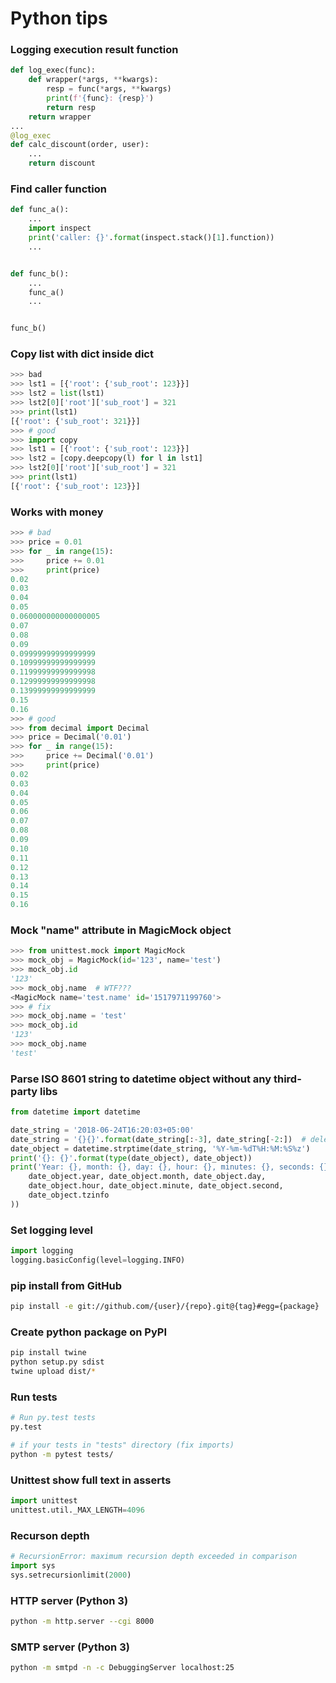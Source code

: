 # Python tips

### Logging execution result function
```Python
def log_exec(func):
    def wrapper(*args, **kwargs):
        resp = func(*args, **kwargs)
        print(f'{func}: {resp}')
        return resp
    return wrapper
...
@log_exec
def calc_discount(order, user):
    ...
    return discount
```

### Find caller function
```Python
def func_a():
    ...
    import inspect
    print('caller: {}'.format(inspect.stack()[1].function))
    ...


def func_b():
    ...
    func_a()
    ...


func_b()
```

### Copy list with dict inside dict
```Python
>>> bad
>>> lst1 = [{'root': {'sub_root': 123}}]
>>> lst2 = list(lst1)
>>> lst2[0]['root']['sub_root'] = 321
>>> print(lst1)
[{'root': {'sub_root': 321}}]
>>> # good
>>> import copy
>>> lst1 = [{'root': {'sub_root': 123}}]
>>> lst2 = [copy.deepcopy(l) for l in lst1]
>>> lst2[0]['root']['sub_root'] = 321
>>> print(lst1)
[{'root': {'sub_root': 123}}]
```

### Works with money
```Python
>>> # bad
>>> price = 0.01
>>> for _ in range(15):
>>>     price += 0.01
>>>     print(price)
0.02
0.03
0.04
0.05
0.060000000000000005
0.07
0.08
0.09
0.09999999999999999
0.10999999999999999
0.11999999999999998
0.12999999999999998
0.13999999999999999
0.15
0.16
>>> # good
>>> from decimal import Decimal
>>> price = Decimal('0.01')
>>> for _ in range(15):
>>>     price += Decimal('0.01')
>>>     print(price)
0.02
0.03
0.04
0.05
0.06
0.07
0.08
0.09
0.10
0.11
0.12
0.13
0.14
0.15
0.16
```

### Mock "name" attribute in MagicMock object
```Python
>>> from unittest.mock import MagicMock
>>> mock_obj = MagicMock(id='123', name='test')
>>> mock_obj.id
'123'
>>> mock_obj.name  # WTF???
<MagicMock name='test.name' id='1517971199760'>
>>> # fix
>>> mock_obj.name = 'test'
>>> mock_obj.id
'123'
>>> mock_obj.name
'test'
```

### Parse ISO 8601 string to datetime object without any third-party libs
```Python
from datetime import datetime

date_string = '2018-06-24T16:20:03+05:00'
date_string = '{}{}'.format(date_string[:-3], date_string[-2:])  # delete ":" in timezone
date_object = datetime.strptime(date_string, '%Y-%m-%dT%H:%M:%S%z')
print('{}: {}'.format(type(date_object), date_object))
print('Year: {}, month: {}, day: {}, hour: {}, minutes: {}, seconds: {}, tzinfo: {}'.format(
    date_object.year, date_object.month, date_object.day,
    date_object.hour, date_object.minute, date_object.second,
    date_object.tzinfo
))
```

### Set logging level
```Python
import logging
logging.basicConfig(level=logging.INFO)
```

### pip install from GitHub
```Bash
pip install -e git://github.com/{user}/{repo}.git@{tag}#egg={package}
```

### Create python package on PyPI
```Bash
pip install twine
python setup.py sdist
twine upload dist/*
```

### Run tests
```Bash
# Run py.test tests
py.test

# if your tests in "tests" directory (fix imports)
python -m pytest tests/
```

### Unittest show full text in asserts
```Python
import unittest
unittest.util._MAX_LENGTH=4096
```

### Recurson depth
```Python
# RecursionError: maximum recursion depth exceeded in comparison
import sys
sys.setrecursionlimit(2000)
```

### HTTP server (Python 3)
```Bash
python -m http.server --cgi 8000
```

### SMTP server (Python 3)
```Bash
python -m smtpd -n -c DebuggingServer localhost:25
```
